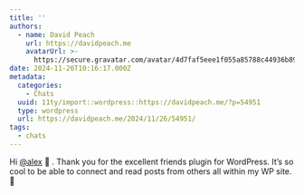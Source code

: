 ```yaml
---
title: ''
authors:
  - name: David Peach
    url: https://davidpeach.me
    avatarUrl: >-
      https://secure.gravatar.com/avatar/4d7faf5eee1f055a85788c44936b8995eaab6dfb004e7854ec747ccb272e91ee?s=96&d=mm&r=g
date: 2024-11-26T10:16:17.000Z
metadata:
  categories:
    - Chats
  uuid: 11ty/import::wordpress::https://davidpeach.me/?p=54951
  type: wordpress
  url: https://davidpeach.me/2024/11/26/54951/
tags:
  - chats
---
```

Hi [@alex](https://alex.kirk.at/author/alex/) 👋 . Thank you for the excellent friends plugin for WordPress. It’s so cool to be able to connect and read posts from others all within my WP site. 💚